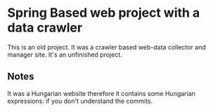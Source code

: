 Spring Based web project with a data crawler
============================================

This is an old project. It was a crawler based web-data collector and manager site. It's an unfinished project.

Notes
-----

It was a Hungarian website therefore it contains some Hungarian expressions: if you don't understand the commits.
